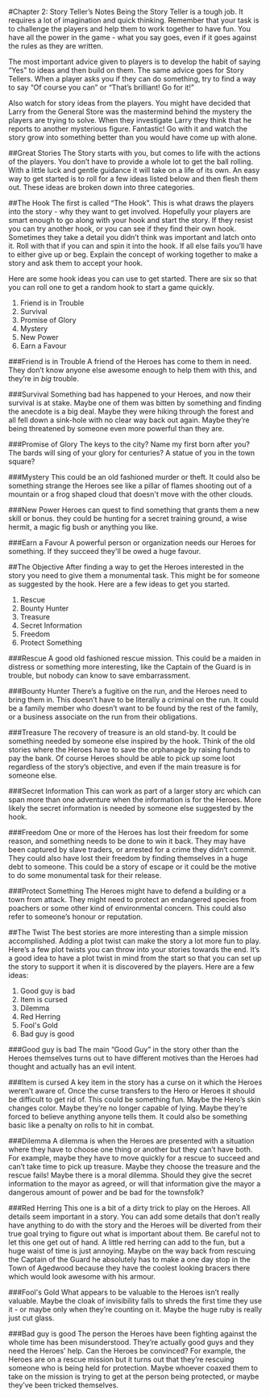#Chapter 2: Story Teller’s Notes
Being the Story Teller is a tough job. It requires a lot of imagination and quick thinking. Remember that your task is to challenge the players and help them to work together to have fun. You have all the power in the game - what you say goes, even if it goes against the rules as they are written.

The most important advice given to players is to develop the habit of saying “Yes” to ideas and then build on them. The same advice goes for Story Tellers. When a player asks you if they can do something, try to find a way to say “Of course you can” or “That’s brilliant! Go for it!”

Also watch for story ideas from the players. You might have decided that Larry from the General Store was the mastermind behind the mystery the players are trying to solve. When they investigate Larry they think that he reports to another mysterious figure. Fantastic! Go with it and watch the story grow into something better than you would have come up with alone.

##Great Stories
The Story starts with you, but comes to life with the actions of the players. You don’t have to provide a whole lot to get the ball rolling. With a little luck and gentle guidance it will take on a life of its own. An easy way to get started is to roll for a few ideas listed below and then flesh them out. These ideas are broken down into three categories.

##The Hook
The first is called “The Hook”. This is what draws the players into the story - why they want to get involved. Hopefully your players are smart enough to go along with your hook and start the story. If they resist you can try another hook, or you can see if they find their own hook. Sometimes they take a detail you didn’t think was important and latch onto it. Roll with that if you can and spin it into the hook. If all else fails you’ll have to either give up or beg. Explain the concept of working together to make a story and ask them to accept your hook.

Here are some hook ideas you can use to get started. There are six so that you can roll one to get a random hook to start a game quickly.

1. Friend is in Trouble
2. Survival
3. Promise of Glory
4. Mystery
5. New Power
6. Earn a Favour

###Friend is in Trouble
A friend of the Heroes has come to them in need. They don’t know anyone else awesome enough to help them with this, and they’re in *big* trouble.

###Survival
Something bad has happened to your Heroes, and now their survival is at stake. Maybe one of them was bitten by something and finding the anecdote is a big deal. Maybe they were hiking through the forest and all fell down a sink-hole with no clear way back out again. Maybe they’re being threatened by someone even more powerful than they are.

###Promise of Glory
The keys to the city? Name my first born after you? The bards will sing of your glory for centuries? A statue of you in the town square?

###Mystery
This could be an old fashioned murder or theft. It could also be something strange the Heroes see like a pillar of flames shooting out of a mountain or a frog shaped cloud that doesn't move with the other clouds.

###New Power
Heroes can quest to find something that grants them a new skill or bonus. they could be hunting for a secret training ground, a wise hermit, a magic fig bush or anything you like.

###Earn a Favour
A powerful person or organization needs our Heroes for something. If they succeed they'll be owed a huge favour.

##The Objective
After finding a way to get the Heroes interested in the story you need to give them a monumental task. This might be for someone as suggested by the hook. Here are a few ideas to get you started.

1. Rescue
2. Bounty Hunter
3. Treasure
4. Secret Information
5. Freedom
6. Protect Something

###Rescue
A good old fashioned rescue mission. This could be a maiden in distress or something more interesting, like the Captain of the Guard is in trouble, but nobody can know to save embarrassment.

###Bounty Hunter
There’s a fugitive on the run, and the Heroes need to bring them in. This doesn’t have to be literally a criminal on the run. It could be a family member who doesn’t want to be found by the rest of the family, or a business associate on the run from their obligations.

###Treasure
The recovery of treasure is an old stand-by. It could be something needed by someone else inspired by the hook. Think of the old stories where the Heroes have to save the orphanage by raising funds to pay the bank. Of course Heroes should be able to pick up some loot regardless of the story’s objective, and even if the main treasure is for someone else.

###Secret Information
This can work as part of a larger story arc which can span more than one adventure when the information is for the Heroes. More likely the secret information is needed by someone else suggested by the hook.

###Freedom
One or more of the Heroes has lost their freedom for some reason, and something needs to be done to win it back. They may have been captured by slave traders, or arrested for a crime they didn’t commit. They could also have lost their freedom by finding themselves in a huge debt to someone. This could be a story of escape or it could be the motive to do some monumental task for their release.

###Protect Something
The Heroes might have to defend a building or a town from attack. They might need to protect an endangered species from poachers or some other kind of environmental concern. This could also refer to someone’s honour or reputation.

##The Twist
The best stories are more interesting than a simple mission accomplished. Adding a plot twist can make the story a lot more fun to play. Here’s a few plot twists you can throw into your stories towards the end. It’s a good idea to have a plot twist in mind from the start so that you can set up the story to support it when it is discovered by the players. Here are a few ideas:

1. Good guy is bad
2. Item is cursed
3. Dilemma
4. Red Herring
5. Fool's Gold
6. Bad guy is good

###Good guy is bad
The main “Good Guy” in the story other than the Heroes themselves turns out to have different motives than the Heroes had thought and actually has an evil intent.

###Item is cursed
A key item in the story has a curse on it which the Heroes weren’t aware of. Once the curse transfers to the Hero or Heroes it should be difficult to get rid of. This could be something fun. Maybe the Hero’s skin changes color. Maybe they’re no longer capable of lying. Maybe they’re forced to believe anything anyone tells them. It could also be something basic like a penalty on rolls to hit in combat.

###Dilemma
A dilemma is when the Heroes are presented with a situation where they have to choose one thing or another but they can’t have both. For example, maybe they have to move quickly for a rescue to succeed and can’t take time to pick up treasure. Maybe they choose the treasure and the rescue fails! Maybe there is a moral dilemma. Should they give the secret information to the mayor as agreed, or will that information give the mayor a dangerous amount of power and be bad for the townsfolk?

###Red Herring
This one is a bit of a dirty trick to play on the Heroes. All details seem important in a story. You can add some details that don’t really have anything to do with the story and the Heroes will be diverted from their true goal trying to figure out what is important about them. Be careful not to let this one get out of hand. A little red herring can add to the fun, but a huge waist of time is just annoying. Maybe on the way back from rescuing the Captain of the Guard he absolutely has to make a one day stop in the Town of Agedwood because they have the coolest looking bracers there which would look awesome with his armour.

###Fool's Gold
What appears to be valuable to the Heroes isn’t really valuable. Maybe the cloak of invisibility falls to shreds the first time they use it - or maybe only when they’re counting on it. Maybe the huge ruby is really just cut glass.

###Bad guy is good
The person the Heroes have been fighting against the whole time has been misunderstood. They’re actually good guys and they need the Heroes’ help. Can the Heroes be convinced? For example, the Heroes are on a rescue mission but it turns out that they’re rescuing someone who is being held for protection. Maybe whoever coaxed them to take on the mission is trying to get at the person being protected, or maybe they’ve been tricked themselves.


